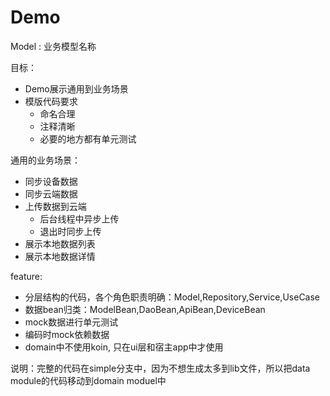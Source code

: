 # Demo

Model : 业务模型名称 


目标：
* Demo展示通用到业务场景
* 模版代码要求
    * 命名合理
    * 注释清晰
    * 必要的地方都有单元测试

通用的业务场景：
* 同步设备数据
* 同步云端数据
* 上传数据到云端
    * 后台线程中异步上传
    * 退出时同步上传
* 展示本地数据列表
* 展示本地数据详情


feature:
* 分层结构的代码，各个角色职责明确：Model,Repository,Service,UseCase
* 数据bean归类：ModelBean,DaoBean,ApiBean,DeviceBean
* mock数据进行单元测试
* 编码时mock依赖数据
* domain中不使用koin, 只在ui层和宿主app中才使用


说明：完整的代码在simple分支中，因为不想生成太多到lib文件，所以把data module的代码移动到domain moduel中